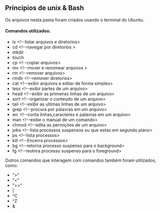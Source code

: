 ## Principios de unix & Bash

Os arquivos nesta pasta foram criados usando o terminal do Ubuntu.

#### Comandos utilizados:

- ls     <!--listar arquivos e diretorios>
- cd     <!--navegar por diretorios >
- mkdir  <!---criar diretorios--->
- touch  <!--criar arquivos-->
- cp     <!--copiar arquivos>
- mv     <!--mover e renomear arquivos >
- rm     <!--remover arquivos>
- rmdir  <!--remover diretorios>
- cat    <!--exibir arquivos e editar de forma simples>
- less   <!--exibir partes de um arquivo>
- head   <!--exibir as primeiras linhas de um arquivo>
- sort   <!--organizar o conteudo de um arquivo>
- tail   <!--exibir as ultimas linhas de um arquivo>
- grep   <!--procura por palavras em um arquivo>
- wc     <!--conta linhas,caracteres e palavras em um arquivo>
- man    <!--exibe o manual de um comando>
- chmod  <!--edita as permições de um arquivo>
- jobs   <!--lista processos suspensos ou que estao em segundo plano>
- ps     <!--lista processos>
- kill   <!--Encerra processos>
- bg     <!--retorna processo suspenso para o background>
- fg     <!--reotnra processo suspenso para o foreground>

Outros comandos que interagem com comandos também foram utilizados, como:

- ">"
- "<"
- ">>"
- |
- ^C
- ^Z
- &
